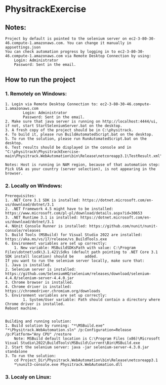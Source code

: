 # PhysitrackExercise
## Notes:
    Project by default is pointed to the selenium server on ec2-3-80-30-46.compute-1.amazonaws.com. You can change it manually in appsettings.json
    You can check automation progress by logging in to ec2-3-80-30-46.compute-1.amazonaws.com via Remote Desktop Connection by using:
        Login: Administrator
        Password: Sent in the email.
    
## How to run the project
        
### 1. Remotely on Windows:
    1. Login via Remote Desktop Connection to: ec2-3-80-30-46.compute-1.amazonaws.com 
            Login: Administrator 
            Password: Sent in the email.
    2. Make sure that java server is running on http://localhost:4444/ui, if not, start StartSeleniumServer.bat on the desktop.
    3. A fresh copy of the project should be in C:\physitrack.
    4. To build it, please run BuildAutomatedScript.bat on the desktop.
    5. To run the solution, please run RunAutomatedScript.bat on the desktop.
    6. Test results should be displayed in the console and in "C:\physitrack\PhysitrackExercise-main\Physitrack.WebAutomation\bin\Release\netcoreapp3.1\TestResult.xml".
    
    Notes: Host is running in NAM region, because of that automation step: Pick USA as your country (server selection), is not appearing in the browser.

### 2. Locally on Windows:
    Prerequisites:
    1. .NET Core 3.1 SDK is installed: https://dotnet.microsoft.com/en-us/download/dotnet/3.1
    2. .NET Framework 4.5 might have to be installed: https://www.microsoft.com/pl-pl/download/details.aspx?id=30653
    3. .NET Runtime 3.1 is installed: https://dotnet.microsoft.com/en-us/download/dotnet/3.1
    4. NUnit Console Runner is installed: https://github.com/nunit/nunit-console/releases
    5. Build Tools (MSBuild) for Visual Studio 2022 are installed: https://aka.ms/vs/17/release/vs_BuildTools.exe 
    6. Environment variables are set up correctly:
        1. New variable: MSBuildSDKsPath with value: C:\Program Files\dotnet\sdk\3.1.421\Sdks (default path pointing to .NET Core 3.1 SDK install location) should be     added. 
    If you want to run the selenium server locally, make sure that:
    1. Java is installed.
    2. Selenium server is installed: https://github.com/SeleniumHQ/selenium/releases/download/selenium-4.4.0/selenium-server-4.4.0.jar
    3. Chrome browser is installed.
    4. Chrome driver is installed: https://chromedriver.chromium.org/downloads
    5. Environment variables are set up correctly:
            1. System/User variable: Path should contain a directory where Chrome driver is installed.
    Reboot machine.
    
        
    Building and running solution:
    1. Build solution by running: "*\MSBuild.exe" "*\Physitrack.WebAutomation.sln" /p:Configuration=Release /p:Platform="Any CPU" /restore
        Note: MSBuild default location is C:\Program Files (x86)\Microsoft Visual Studio\2022\BuildTools\MSBuild\Current\Bin\MSBuild.exe
    2. Start the selenium server: java -jar selenium-server-4.3.0.jar standalone
    3. To run the solution:
        cd Project_Dir\Physitrack.WebAutomation\bin\Release\netcoreapp3.1
        *\nunit3-console.exe Physitrack.WebAutomation.dll
        
### 3. Localy on Linux:



    
